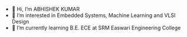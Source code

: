 - 👋 Hi, I’m ABHISHEK KUMAR
- 👀 I’m interested in Embedded Systems, Machine Learning and VLSI Design
- 🌱 I’m currently learning B.E. ECE at SRM Easwari Engineering College

<!---
ABHISHEKKUMAR6003/ABHISHEKKUMAR6003 is a ✨ special ✨ repository because its `README.md` (this file) appears on your GitHub profile.
You can click the Preview link to take a look at your changes.
--->

